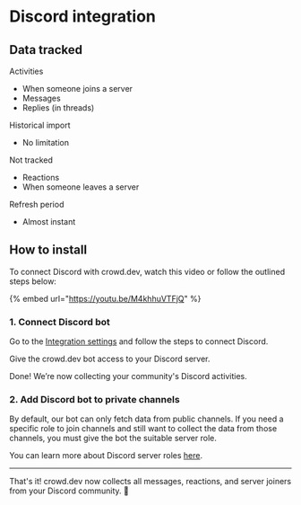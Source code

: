 # Discord integration

## Data tracked

Activities

* When someone joins a server
* Messages
* Replies (in threads)

Historical import

* No limitation

Not tracked

* Reactions
* When someone leaves a server

Refresh period

* Almost instant

## How to install

To connect Discord with crowd.dev, watch this video or follow the outlined steps below:&#x20;

{% embed url="https://youtu.be/M4khhuVTFjQ" %}

### 1. Connect Discord bot

Go to the [Integration settings](https://app.crowd.dev/integrations) and follow the steps to connect Discord.

Give the crowd.dev bot access to your Discord server.

Done! We’re now collecting your community's Discord activities.

### 2. Add Discord bot to private channels

By default, our bot can only fetch data from public channels. If you need a specific role to join channels and still want to collect the data from those channels, you must give the bot the suitable server role.

You can learn more about Discord server roles [here](https://support.discord.com/hc/en-us/articles/214836687-Role-Management-101).

***

That's it! crowd.dev now collects all messages, reactions, and server joiners from your Discord community. 🎉
